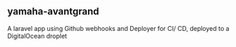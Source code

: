 ## yamaha-avantgrand
A laravel app using Github webhooks and Deployer for CI/ CD, deployed to a DigitalOcean droplet
